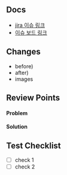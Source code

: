 <!-- // MR OPEN -->
<!-- // 구분 [종류] 내용 -->
<!-- // 구분에 해결할사람의 구분자를 넣어둠  -->
<!-- // ex) F가 B에게 요청해서 해결해야함 -> B [REQ] ***요청 -> B에서 해결 후 MR -->
<!-- B [MOD] /analyzer/launch API 변경 요청 -->
<!-- A [ISSUE] Ready시 CPU 사용량 100%되는 문제 -->

<!-- // Tag는 종류에 따라 작성 -->
<!-- // MR 템플릿 <http://gitlab.mkon/drivingex/drivingex-lm/-/issues/2> 참고 -->

<!-- 기존 -->
<!-- [ 내용 ] -->

<!-- 수정 -->
<!-- [ 내용 ]  -->

<!-- // 으로 MR을 보냄  -->

<!-- // MR Close -->
<!-- // Open한 MR에 Comment를 남긴 후 Close -->

## Docs
 - [jira 이슈 링크]()
 - [이슈 보드 링크]()

## Changes
 - before)
 - after)
 - images

## Review Points
#### Problem



#### Solution

## Test Checklist
 - [ ] check 1
 - [ ] check 2
